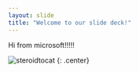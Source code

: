 ```yaml
---
layout: slide
title: "Welcome to our slide deck!"
---
```


Hi from microsoft!!!!!

![steroidtocat](https://octodex.github.com/images/steroidtocat.png)
{: .center}
